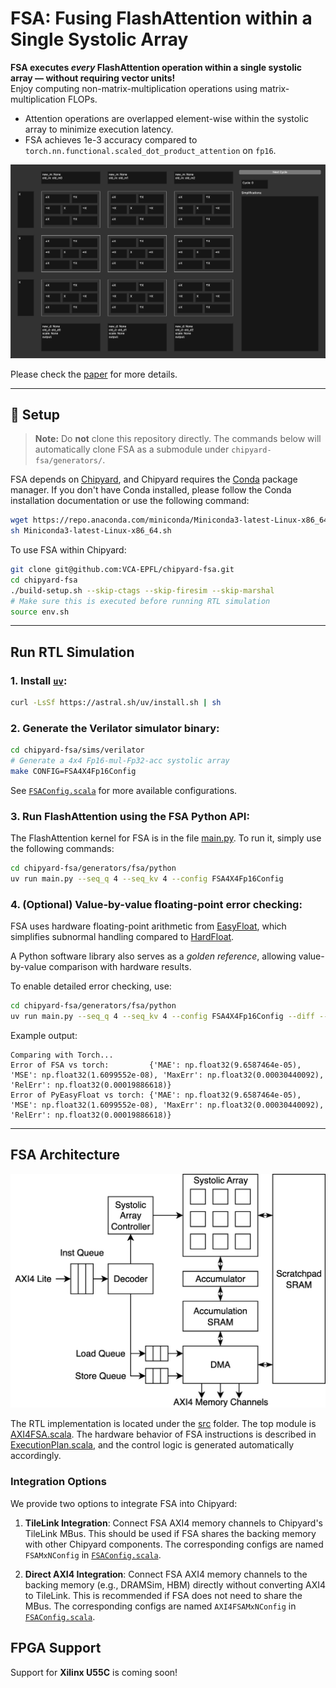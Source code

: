 # FSA: Fusing FlashAttention within a Single Systolic Array

**FSA executes _every_ FlashAttention operation within a single systolic array — without requiring vector units!**  
Enjoy computing non-matrix-multiplication operations using matrix-multiplication FLOPs.

- Attention operations are overlapped element-wise within the systolic array to minimize execution latency.
- FSA achieves 1e-3 accuracy compared to `torch.nn.functional.scaled_dot_product_attention` on `fp16`.

![Inner loop animation](docs/innerloop.gif)

Please check the [paper](http://arxiv.org/abs/2507.11331) for more details.

---

## 🚀 Setup

> **Note:** Do **not** clone this repository directly. The commands below will automatically clone FSA as a submodule under `chipyard-fsa/generators/`.

FSA depends on [Chipyard](https://github.com/ucb-bar/chipyard),
and Chipyard requires the [Conda](https://docs.conda.io/en/latest/) package manager.
If you don't have Conda installed, please follow the Conda installation documentation
or use the following command:
```bash
wget https://repo.anaconda.com/miniconda/Miniconda3-latest-Linux-x86_64.sh
sh Miniconda3-latest-Linux-x86_64.sh
```

To use FSA within Chipyard:

```bash
git clone git@github.com:VCA-EPFL/chipyard-fsa.git
cd chipyard-fsa
./build-setup.sh --skip-ctags --skip-firesim --skip-marshal
# Make sure this is executed before running RTL simulation
source env.sh
```

---

## Run RTL Simulation

### 1. Install [`uv`](https://docs.astral.sh/uv/getting-started/installation/):

```bash
curl -LsSf https://astral.sh/uv/install.sh | sh
```

### 2. Generate the Verilator simulator binary:

```bash
cd chipyard-fsa/sims/verilator
# Generate a 4x4 Fp16-mul-Fp32-acc systolic array
make CONFIG=FSA4X4Fp16Config
```

See [`FSAConfig.scala`](https://github.com/VCA-EPFL/chipyard-fsa/blob/msaga-main/generators/chipyard/src/main/scala/config/FSAConfig.scala) for more available configurations.

### 3. Run FlashAttention using the FSA Python API:

The FlashAttention kernel for FSA is in the file [main.py](python/main.py). To run it, simply use the following commands:

```bash
cd chipyard-fsa/generators/fsa/python
uv run main.py --seq_q 4 --seq_kv 4 --config FSA4X4Fp16Config
```

### 4. (Optional) Value-by-value floating-point error checking:

FSA uses hardware floating-point arithmetic from [EasyFloat](https://github.com/VCA-EPFL/easyfloat), which simplifies subnormal handling compared to [HardFloat](https://github.com/ucb-bar/berkeley-hardfloat).

A Python software library also serves as a *golden reference*, allowing value-by-value comparison with hardware results.

To enable detailed error checking, use:

```bash
cd chipyard-fsa/generators/fsa/python
uv run main.py --seq_q 4 --seq_kv 4 --config FSA4X4Fp16Config --diff --diff_verbose
```

Example output:

```
Comparing with Torch...
Error of FSA vs torch:         {'MAE': np.float32(9.6587464e-05), 'MSE': np.float32(1.6099552e-08), 'MaxErr': np.float32(0.00030440092), 'RelErr': np.float32(0.00019886618)}
Error of PyEasyFloat vs torch: {'MAE': np.float32(9.6587464e-05), 'MSE': np.float32(1.6099552e-08), 'MaxErr': np.float32(0.00030440092), 'RelErr': np.float32(0.00019886618)}
```

---

## FSA Architecture
![microarch](./docs/microarch.jpg)

The RTL implementation is located under the [src](./src/) folder.
The top module is [AXI4FSA.scala](./src/main/scala/fsa/AXI4FSA.scala).
The hardware behavior of FSA instructions is described
in [ExecutionPlan.scala](./src/main/scala/fsa/ExecutionPlan.scala),
and the control logic is generated automatically accordingly.

### Integration Options

We provide two options to integrate FSA into Chipyard:

1. **TileLink Integration**: Connect FSA AXI4 memory channels to Chipyard's TileLink MBus.
   This should be used if FSA shares the backing memory with other
   Chipyard components. The corresponding configs are named
   `FSAMxNConfig` in [`FSAConfig.scala`](https://github.com/VCA-EPFL/chipyard-fsa/blob/msaga-main/generators/chipyard/src/main/scala/config/FSAConfig.scala).

2. **Direct AXI4 Integration**: Connect FSA AXI4 memory channels to the backing memory (e.g., DRAMSim, HBM)
   directly without converting AXI4 to TileLink.
   This is recommended if FSA does not need to share the MBus.
   The corresponding configs are named
   `AXI4FSAMxNConfig` in [`FSAConfig.scala`](https://github.com/VCA-EPFL/chipyard-fsa/blob/msaga-main/generators/chipyard/src/main/scala/config/FSAConfig.scala).


## FPGA Support

Support for **Xilinx U55C** is coming soon!
